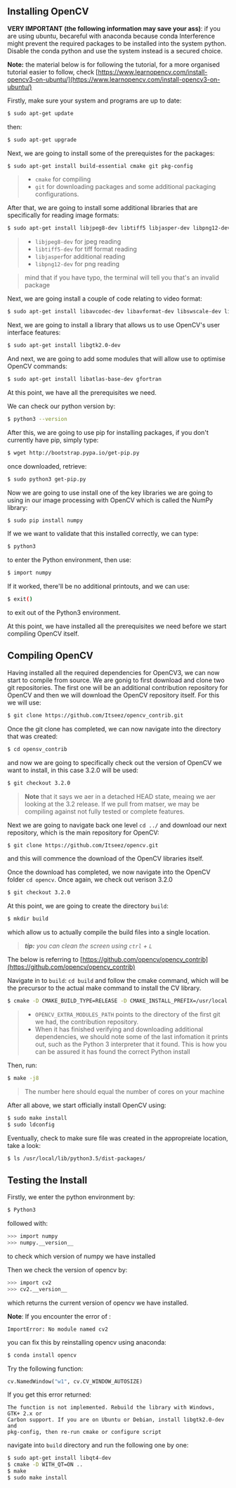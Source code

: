 ## Installing OpenCV

**VERY IMPORTANT (the following information may save your ass)**: if you are using ubuntu, becareful with anaconda because conda Interference might prevent the required packages to be installed into the system python. Disable the conda python and use the system instead is a secured choice.

**Note:** the material below is for following the tutorial, for a more organised tutorial easier to follow, check [https://www.learnopencv.com/install-opencv3-on-ubuntu/](https://www.learnopencv.com/install-opencv3-on-ubuntu/) 

Firstly, make sure your system and programs are up to date:

```bash
$ sudo apt-get update
```
then:

```bash
$ sudo apt-get upgrade
```

Next, we are going to install some of the prerequistes for the packages:

```bash
$ sudo apt-get install build-essential cmake git pkg-config
```
> - `cmake` for compiling
> - `git` for downloading packages and some additional packaging configurations. 

After that, we are going to install some additional libraries that are specifically for reading image formats:

```bash
$ sudo apt-get install libjpeg8-dev libtiff5 libjasper-dev libpng12-dev
```
> - `libjpeg8-dev` for jpeg reading
> - `libtiff5-dev` for tiff format reading
> - `libjasper`for additional reading
> - `libpng12-dev` for png reading

> mind that if you have typo, the terminal will tell you that's an invalid package

Next, we are going install a couple of code relating to video format:

```bash
$ sudo apt-get install libavcodec-dev libavformat-dev libswscale-dev libv4l-dev
```

Next, we are going to install a library that allows us to use OpenCV's user interface features: 

```bash
$ sudo apt-get install libgtk2.0-dev
```

And next, we are going to add some modules that will allow use to optimise OpenCV commands:

```bash
$ sudo apt-get install libatlas-base-dev gfortran
```
At this point, we have all the prerequisites we need.

We can check our python version by:

```bash
$ python3 --version
```

After this, we are going to use pip for installing packages, if you don't currently have pip, simply type:

```bash
$ wget http://bootstrap.pypa.io/get-pip.py
```
once downloaded, retrieve:

```bash
$ sudo python3 get-pip.py
```

Now we are going to use install one of the key libraries we are going to using in our image processing with OpenCV which is called the NumPy library:

```bash
$ sudo pip install numpy
```
If we we want to validate that this installed correctly, we can type:

```bash
$ python3
```
to enter the Python environment, then use:

```bash
$ import numpy
```
If it worked, there'll be no additional printouts, and we can use:

```bash
$ exit()
```
to exit out of the Python3 environment. 

At this point, we have installed all the prerequisites we need before we start compiling OpenCV itself. 

## Compiling OpenCV

Having installed all the required dependencies for OpenCV3, we can now start to compile from source. We are gonig to first download and clone two git repositories. The first one will be an additional contribution repository for OpenCV and then we will download the OpenCV repository itself. For this we will use:

```bash
$ git clone https://github.com/Itseez/opencv_contrib.git
```
Once the git clone has completed, we can now navigate into the directory that was created:

```bash
$ cd opensv_contrib
```
and now we are going to specifically check out the version of OpenCV we want to install, in this case 3.2.0 will be used:

```bash
$ git checkout 3.2.0
```
> **Note** that it says we aer in a detached HEAD state, meaing we aer looking at the 3.2 release. If we pull from matser, we may be compiling against not fully tested or complete features.

Next we are going to navigate back one level `cd ../` and download our next repository, which is the main repository for OpenCV:

```bash
$ git clone https://github.com/Itseez/opencv.git
```
and this will commence the download of the OpenCV libraries itself. 

Once the download has completed, we now navigate into the OpenCV folder `cd opencv`. Once again, we check out verison 3.2.0

```bash
$ git checkout 3.2.0
```
At this point, we are going to create the directory `build`:

```bash
$ mkdir build
```
which allow us to actually compile the build files into a single location.

> ***tip:** you can clean the screen using `ctrl` + `L`*

The below is referring to [https://github.com/opencv/opencv_contrib](https://github.com/opencv/opencv_contrib) 

Navigate in to `build`: `cd build` and follow the cmake command, which will be the precursor to the actual make command to install the CV library.

```bash
$ cmake -D CMAKE_BUILD_TYPE=RELEASE -D CMAKE_INSTALL_PREFIX=/usr/local -D INSTALL_C_EXAMPLES=ON -D INSTALL_PYTHON_EXAMPLES=ON -D OPENCV_EXTRA_MODULES_PATH=~/opencv_contrib/modules -D BUILD_EXAMPLES=ON ..
```
> - `OPENCV_EXTRA_MODULES_PATH` points to the directory of the first git we had, the contribution repository.
> - When it has finished verifying and downloading additional dependencies, we should note some of the last infomation it prints out, such as the Python 3 interpreter that it found. This is how you can be assured it has found the correct Python install

Then, run:

```bash
$ make -j8
```
> The number here should equal the number of cores on your machine

After all above, we start officially install OpenCV using:

```bash
$ sudo make install
$ sudo ldconfig
```
Eventually, check to make sure file was created in the appropreiate location, take a look:

```bash
$ ls /usr/local/lib/python3.5/dist-packages/
```

## Testing the Install

Firstly, we enter the python environment by:

```bash
$ Python3
```
followed with:

```bash
>>> import numpy
>>> numpy.__version__
```
to check which version of numpy we have installed

Then we check the version of opencv by:

```bash
>>> import cv2
>>> cv2.__version__
```
which returns the current version of opencv we have installed.

**Note**: If you encounter the error of :

```
ImportError: No module named cv2
```
you can fix this by reinstalling opencv using anaconda:

```bash
$ conda install opencv 
```
Try the following function:

```python
cv.NamedWindow("w1", cv.CV_WINDOW_AUTOSIZE)
```
If you get this error returned:

```
The function is not implemented. Rebuild the library with Windows, GTK+ 2.x or
Carbon support. If you are on Ubuntu or Debian, install libgtk2.0-dev and
pkg-config, then re-run cmake or configure script
```
navigate into `build` directory and run the following one by one:

```bash
$ sudo apt-get install libqt4-dev
$ cmake -D WITH_QT=ON ..
$ make
$ sudo make install
```


